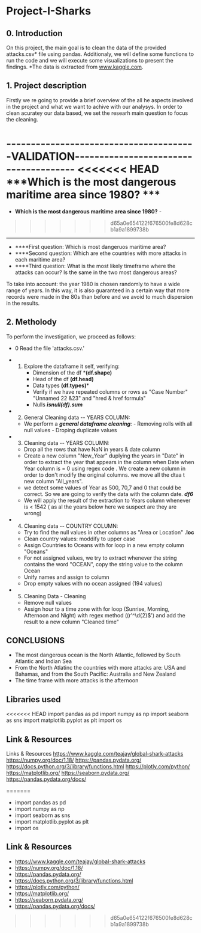 # Project-I-Sharks

## 0. Introduction

On this project, the main goal is to clean the data of the provided attacks.csv* file using pandas. Additionaly, we will define some functions to run the code and we will execute some visualizations to present the findings.
*The data is extracted from www.kaggle.com.



## 1. Project description

Firstly we re going to provide a brief overview of the all he aspects involved in the project and what we want to achive with our analysys.
In order to clean acuratey our data based, we set the researh main question to focus the cleaning.

---------------------------------------**VALIDATION**--------------------------------------
<<<<<<< HEAD
***Which is the most dangerous maritime area since 1980? ***
=======
  -  **Which is the most dangerous maritime area since 1980?** -
>>>>>>> d65a0e654122f676500fe8d628cb1a9a1899738b
-------------------------------------------------------------------------------------------
- ****First question: Which is most dangeruos maritime area? 
- ****Second question: Which are ethe countries with more attacks in each maritime area?
- ****Third question: What is the most likely timeframe where the attacks can occur? Is the same in the two most dangerous areas?

To take into account: the year 1980 is chosen randomly to have a wide range of years. In this way, it is also guaranteed in a certain way that more records were made in the 80s than before and we avoid to much dispersion in the results.

## 2. Metholody

To perform the investigation, we proceed as follows:

- 0 Read the file 'attacks.csv.'
- 1. Explore the dataframe it self, verifying:
       - Dimension of the df ***(df.shape)**
       - Head of the df **(df.head)**
       - Data types **(df.types)***
       - Verify if we have repeated columns or rows as "Case Number" "Unnamed 22 &23" and           "hred & href formula"
       - Nulls ***isnull(df).sum***

- 2. General Cleaning data -- YEARS COLUMN:
    - We perform a ***general dataframe cleaning***:
            - Removing rolls with all null values
            - Droping duplicate values 

- 3. Cleaning data -- YEARS COLUMN:
    - Drop all the rows that have NaN in years & date column
    - Create a new column "New_Year" duplying the years in "Date" in order to extract the year that appears in the column when Date when Year column is = 0 using regex code . We create a new column in order to don't modify the original columns. we move all the dtaa t new column "All_years".
    - we detect some values of Year as 500, 70,7 and 0 that could be correct. So we are going to verify the data with the column date.  ***df6***
    - We will apply the result of the extraction to Years column whenever is < 1542 ( as al the years below here we suspect are they are wrong)

- 4. Cleaning data -- COUNTRY COLUMN:
    - Try to find the null values in other columns as "Area or Location" **.loc**
    - Clean country values: moddify to upper case
    - Assign Countries to Oceans with for loop in a new empty column "Oceans"
    - For not assigned values, we try to extract whenever the string contains the word      "OCEAN", copy the string value to the column Ocean
    - Unify names and assign to column
    - Drop empty values with no ocean assigned (194 values)
    
- 5. Cleaning Data - Cleaning
    - Remove null values 
    - Assign hour to a time zone with for loop (Sunrise, Morning, Afternoon and Night) with regex method ((r'^\d{2}$') and add the result to a new column "Cleaned time"

## CONCLUSIONS

- The most dangerous ocean is the North Atlantic, followed by South Atlantic and Indian Sea
- From the North Atlatinc the countries with more attacks are: USA and Bahamas, and from the South Pacific: Australia and New Zealand
- The time frame with more attacks is the afternoon


## Libraries used
<<<<<<< HEAD
import pandas as pd
import numpy as np
import seaborn as sns
import matplotlib.pyplot as plt
import os


## Link & Resources
Links & Resources
https://www.kaggle.com/teajay/global-shark-attacks
https://numpy.org/doc/1.18/
https://pandas.pydata.org/
https://docs.python.org/3/library/functions.html
https://plotly.com/python/
https://matplotlib.org/
https://seaborn.pydata.org/
https://pandas.pydata.org/docs/


=======
- import pandas as pd
- import numpy as np
- import seaborn as sns
- import matplotlib.pyplot as plt
- import os


## Link & Resources
- https://www.kaggle.com/teajay/global-shark-attacks
- https://numpy.org/doc/1.18/
- https://pandas.pydata.org/
- https://docs.python.org/3/library/functions.html
- https://plotly.com/python/
- https://matplotlib.org/
- https://seaborn.pydata.org/
- https://pandas.pydata.org/docs/
>>>>>>> d65a0e654122f676500fe8d628cb1a9a1899738b
